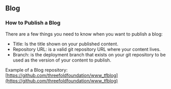 ## Blog

### How to Publish a Blog

There are a few things you need to know when you want to publish a blog:

- Title: Is the title shown on your published content.
- Repository URL: is a valid git repository URL where your content lives.
- Branch: is the deployment branch that exists on your git repository to be used as the version of your content to publish.

Example of a Blog repository: [https://github.com/threefoldfoundation/www_tfblog](https://github.com/threefoldfoundation/www_tfblog)
